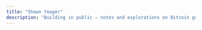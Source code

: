```yaml
---
title: "Shawn Yeager"
description: "Building in public — notes and explorations on Bitcoin go-to-market strategy, revenue, and commercial execution for freedom tech."
---
```

